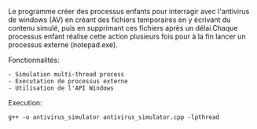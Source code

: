 Le programme créer des processus enfants pour interragir avec l'antivirus de windows (AV) en créant des fichiers temporaires en y écrivant du contenu simulé, puis en supprimant ces fichiers après un délai.Chaque processus enfant réalise cette action plusieurs fois pour à la fin lancer un processus externe (notepad.exe).

Fonctionnalités:

    - Simulation multi-thread process
    - Executation de processus externe
    - Utilisation de l'API Windows


Execution:

    g++ -o antivirus_simulator antivirus_simulator.cpp -lpthread